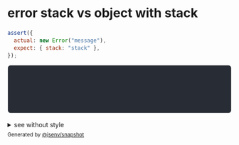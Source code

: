 # error stack vs object with stack

```js
assert({
  actual: new Error("message"),
  expect: { stack: "stack" },
});
```

![img](throw.svg)

<details>
  <summary>see without style</summary>

```console
AssertionError: actual and expect are different

actual: Error: message
expect: {
  stack: "stack",
}
```

</details>


<sub>
  Generated by <a href="https://github.com/jsenv/core/tree/main/packages/independent/snapshot">@jsenv/snapshot</a>
</sub>